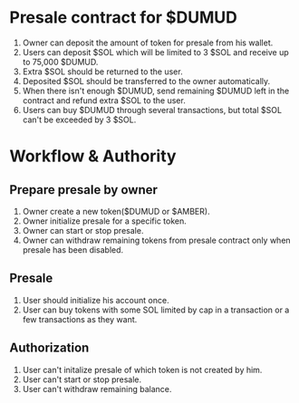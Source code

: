# Presale contract for $DUMUD
1. Owner can deposit the amount of token for presale from his wallet.
2. Users can deposit $SOL which will be limited to 3 $SOL and receive up to 75,000 $DUMUD.
3. Extra $SOL should be returned to the user.
4. Deposited $SOL should be transferred to the owner automatically.
5. When there isn't enough $DUMUD, send remaining $DUMUD left in the contract and refund extra $SOL to the user.
6. Users can buy $DUMUD through several transactions, but total $SOL can't be exceeded by 3 $SOL.

# Workflow & Authority
## Prepare presale by owner
1. Owner create a new token($DUMUD or $AMBER).
2. Owner initialize presale for a specific token.
3. Owner can start or stop presale.
4. Owner can withdraw remaining tokens from presale contract only when presale has been disabled.
## Presale
1. User should initialize his account once.
2. User can buy tokens with some SOL limited by cap in a transaction or a few transactions as they want.
## Authorization
1. User can't initalize presale of which token is not created by him.
2. User can't start or stop presale.
3. User can't withdraw remaining balance.